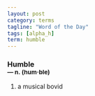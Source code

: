 ```yaml
---
layout: post
category: terms
tagline: "Word of the Day"
tags: [alpha_h]
term: humble
---
```


<h3>Humble<br/> <small>&mdash; n. (hum<span>&middot;</span>ble)</small></h3>
<p><ol><li>a musical bovid</li>
</ol></p>
